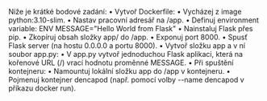 Níže je krátké bodové zadání:
	•	Vytvoř Dockerfile:
	•	Vycházej z image python:3.10-slim.
	•	Nastav pracovní adresář na /app.
	•	Definuj environment variable:
ENV MESSAGE="Hello World from Flask"
	•	Nainstaluj Flask přes pip.
	•	Zkopíruj obsah složky app/ do /app.
	•	Exponuj port 8000.
	•	Spusť Flask server (na hostu 0.0.0.0 a portu 8000).
	•	Vytvoř složku app a v ní soubor app.py:
	•	V app.py vytvoř jednoduchou Flask aplikaci, která na kořenové URL (/) vrací hodnotu proměnné MESSAGE.
	•	Při spuštění kontejneru:
	•	Namountuj lokální složku app do /app v kontejneru.
	•	Pojmenuj kontejner dencapod (např. pomocí volby --name dencapod v příkazu docker run).
